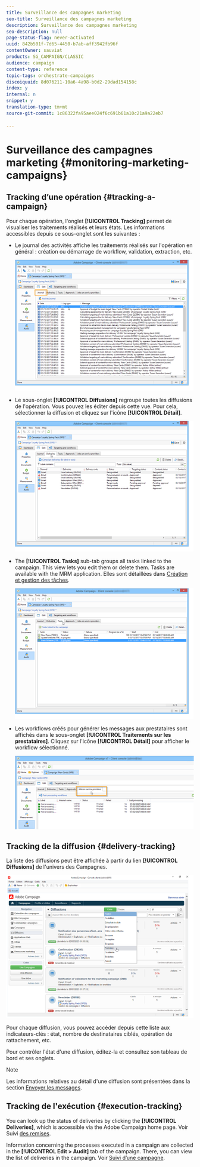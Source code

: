 ```yaml
---
title: Surveillance des campagnes marketing
seo-title: Surveillance des campagnes marketing
description: Surveillance des campagnes marketing
seo-description: null
page-status-flag: never-activated
uuid: 842b501f-7d65-4450-b7ab-aff3942fb96f
contentOwner: sauviat
products: SG_CAMPAIGN/CLASSIC
audience: campaign
content-type: reference
topic-tags: orchestrate-campaigns
discoiquuid: 8d076211-10a6-4a98-b0d2-29dad154158c
index: y
internal: n
snippet: y
translation-type: tm+mt
source-git-commit: 1c86322fa95aee024f6c691b61a10c21a9a22eb7

---
```



# Surveillance des campagnes marketing {#monitoring-marketing-campaigns}

## Tracking d’une opération {#tracking-a-campaign}

Pour chaque opération, l&#39;onglet **[!UICONTROL Tracking]** permet de visualiser les traitements réalisés et leurs états. Les informations accessibles depuis ce sous-onglet sont les suivantes :

* Le journal des activités affiche les traitements réalisés sur l&#39;opération en général : création ou démarrage de workflow, validation, extraction, etc.

   ![](assets/s_ncs_user_op_edit_exe_tab_a.png)

* Le sous-onglet **[!UICONTROL Diffusions]** regroupe toutes les diffusions de l&#39;opération. Vous pouvez les éditer depuis cette vue. Pour cela, sélectionner la diffusion et cliquez sur l&#39;icône **[!UICONTROL Détail]**.

   ![](assets/s_ncs_user_op_edit_exe_tab_b.png)

* The **[!UICONTROL Tasks]** sub-tab groups all tasks linked to the campaign. This view lets you edit them or delete them. Tasks are available with the MRM application. Elles sont détaillées dans [Création et gestion des tâches](../../campaign/using/creating-and-managing-tasks.md).

   ![](assets/s_ncs_user_op_edit_exe_tab_e.png)

* Les workflows créés pour générer les messages aux prestataires sont affichés dans le sous-onglet **[!UICONTROL Traitements sur les prestataires]**. Cliquez sur l&#39;icône **[!UICONTROL Détail]** pour afficher le workflow sélectionné.

   ![](assets/s_ncs_user_op_edit_exe_tab_d.png)

## Tracking de la diffusion {#delivery-tracking}

La liste des diffusions peut être affichée à partir du lien **[!UICONTROL Diffusions]** de l&#39;univers des Campagnes.

![](assets/s_ncs_user_op_del_state_from_homepage.png)

Pour chaque diffusion, vous pouvez accéder depuis cette liste aux indicateurs-clés : état, nombre de destinataires ciblés, opération de rattachement, etc.

Pour contrôler l&#39;état d&#39;une diffusion, éditez-la et consultez son tableau de bord et ses onglets.

>[!NOTE]
>
>Les informations relatives au détail d&#39;une diffusion sont présentées dans la section [Envoyer les messages](../../delivery/using/about-message-tracking.md).

## Tracking de l&#39;exécution {#execution-tracking}

You can look up the status of deliveries by clicking the **[!UICONTROL Deliveries]**, which is accessible via the Adobe Campaign home page. Voir Suivi [des remises](#delivery-tracking).

Information concerning the processes executed in a campaign are collected in the **[!UICONTROL Edit > Audit]** tab of the campaign. There, you can view the list of deliveries in the campaign. Voir [Suivi d’une campagne](#tracking-a-campaign).
